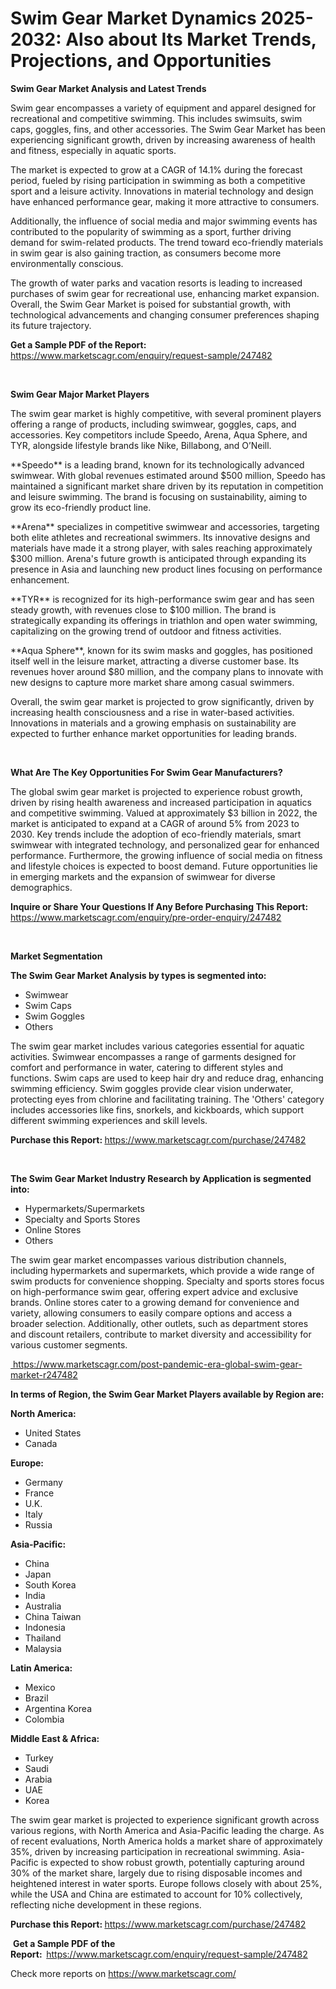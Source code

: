 <p><h1>Swim Gear Market Dynamics 2025-2032: Also about Its Market Trends, Projections, and Opportunities</h1></p><p><strong>Swim Gear Market Analysis and Latest Trends</strong></p>
<p><p>Swim gear encompasses a variety of equipment and apparel designed for recreational and competitive swimming. This includes swimsuits, swim caps, goggles, fins, and other accessories. The Swim Gear Market has been experiencing significant growth, driven by increasing awareness of health and fitness, especially in aquatic sports. </p><p>The market is expected to grow at a CAGR of 14.1% during the forecast period, fueled by rising participation in swimming as both a competitive sport and a leisure activity. Innovations in material technology and design have enhanced performance gear, making it more attractive to consumers. </p><p>Additionally, the influence of social media and major swimming events has contributed to the popularity of swimming as a sport, further driving demand for swim-related products. The trend toward eco-friendly materials in swim gear is also gaining traction, as consumers become more environmentally conscious. </p><p>The growth of water parks and vacation resorts is leading to increased purchases of swim gear for recreational use, enhancing market expansion. Overall, the Swim Gear Market is poised for substantial growth, with technological advancements and changing consumer preferences shaping its future trajectory.</p></p>
<p><strong>Get a Sample PDF of the Report:&nbsp;</strong> <a href="https://www.marketscagr.com/enquiry/request-sample/247482?utm_campaign=2485&utm_medium=2&utm_source=Github&utm_content=ia&utm_term=30032025&utm_id=swim-gear">https://www.marketscagr.com/enquiry/request-sample/247482</a></p>
<p>&nbsp;</p>
<p><strong>Swim Gear Major Market Players</strong></p>
<p><p>The swim gear market is highly competitive, with several prominent players offering a range of products, including swimwear, goggles, caps, and accessories. Key competitors include Speedo, Arena, Aqua Sphere, and TYR, alongside lifestyle brands like Nike, Billabong, and O’Neill.</p><p>**Speedo** is a leading brand, known for its technologically advanced swimwear. With global revenues estimated around $500 million, Speedo has maintained a significant market share driven by its reputation in competition and leisure swimming. The brand is focusing on sustainability, aiming to grow its eco-friendly product line.</p><p>**Arena** specializes in competitive swimwear and accessories, targeting both elite athletes and recreational swimmers. Its innovative designs and materials have made it a strong player, with sales reaching approximately $300 million. Arena's future growth is anticipated through expanding its presence in Asia and launching new product lines focusing on performance enhancement.</p><p>**TYR** is recognized for its high-performance swim gear and has seen steady growth, with revenues close to $100 million. The brand is strategically expanding its offerings in triathlon and open water swimming, capitalizing on the growing trend of outdoor and fitness activities.</p><p>**Aqua Sphere**, known for its swim masks and goggles, has positioned itself well in the leisure market, attracting a diverse customer base. Its revenues hover around $80 million, and the company plans to innovate with new designs to capture more market share among casual swimmers.</p><p>Overall, the swim gear market is projected to grow significantly, driven by increasing health consciousness and a rise in water-based activities. Innovations in materials and a growing emphasis on sustainability are expected to further enhance market opportunities for leading brands.</p></p>
<p>&nbsp;</p>
<p><strong>What Are The Key Opportunities For Swim Gear Manufacturers?</strong></p>
<p><p>The global swim gear market is projected to experience robust growth, driven by rising health awareness and increased participation in aquatics and competitive swimming. Valued at approximately $3 billion in 2022, the market is anticipated to expand at a CAGR of around 5% from 2023 to 2030. Key trends include the adoption of eco-friendly materials, smart swimwear with integrated technology, and personalized gear for enhanced performance. Furthermore, the growing influence of social media on fitness and lifestyle choices is expected to boost demand. Future opportunities lie in emerging markets and the expansion of swimwear for diverse demographics.</p></p>
<p><strong>Inquire or Share Your Questions If Any Before Purchasing This Report:</strong> <a href="https://www.marketscagr.com/enquiry/pre-order-enquiry/247482?utm_campaign=2485&utm_medium=2&utm_source=Github&utm_content=ia&utm_term=30032025&utm_id=swim-gear">https://www.marketscagr.com/enquiry/pre-order-enquiry/247482</a></p>
<p>&nbsp;</p>
<p><strong>Market Segmentation</strong></p>
<p><strong>The Swim Gear Market Analysis by types is segmented into:</strong></p>
<p><ul><li>Swimwear</li><li>Swim Caps</li><li>Swim Goggles</li><li>Others</li></ul></p>
<p><p>The swim gear market includes various categories essential for aquatic activities. Swimwear encompasses a range of garments designed for comfort and performance in water, catering to different styles and functions. Swim caps are used to keep hair dry and reduce drag, enhancing swimming efficiency. Swim goggles provide clear vision underwater, protecting eyes from chlorine and facilitating training. The 'Others' category includes accessories like fins, snorkels, and kickboards, which support different swimming experiences and skill levels.</p></p>
<p><strong>Purchase this Report:&nbsp;</strong><a href="https://www.marketscagr.com/purchase/247482?utm_campaign=2485&utm_medium=2&utm_source=Github&utm_content=ia&utm_term=30032025&utm_id=swim-gear">https://www.marketscagr.com/purchase/247482</a></p>
<p>&nbsp;</p>
<p><strong>The Swim Gear Market Industry Research by Application is segmented into:</strong></p>
<p><ul><li>Hypermarkets/Supermarkets</li><li>Specialty and Sports Stores</li><li>Online Stores</li><li>Others</li></ul></p>
<p><p>The swim gear market encompasses various distribution channels, including hypermarkets and supermarkets, which provide a wide range of swim products for convenience shopping. Specialty and sports stores focus on high-performance swim gear, offering expert advice and exclusive brands. Online stores cater to a growing demand for convenience and variety, allowing consumers to easily compare options and access a broader selection. Additionally, other outlets, such as department stores and discount retailers, contribute to market diversity and accessibility for various customer segments.</p></p>
<p><a href="https://www.marketscagr.com/post-pandemic-era-global-swim-gear-market-r247482?utm_campaign=2485&utm_medium=2&utm_source=Github&utm_content=ia&utm_term=30032025&utm_id=swim-gear">&nbsp;https://www.marketscagr.com/post-pandemic-era-global-swim-gear-market-r247482</a></p>
<p><strong>In terms of Region, the Swim Gear Market Players available by Region are:</strong></p>
<p>
    <p> <strong> North America: </strong>
        <ul>
            <li>United States</li>
            <li>Canada</li>
        </ul>
        </p> 
    <p> <strong> Europe: </strong>
        <ul>
            <li>Germany</li>
            <li>France</li>
            <li>U.K.</li>
            <li>Italy</li>
            <li>Russia</li>
        </ul>
        </p> 
    <p> <strong> Asia-Pacific: </strong>
        <ul>
            <li>China</li>
            <li>Japan</li>
            <li>South Korea</li>
            <li>India</li>
            <li>Australia</li>
            <li>China Taiwan</li>
            <li>Indonesia</li>
            <li>Thailand</li>
            <li>Malaysia</li>
        </ul>
        </p> 
    <p> <strong> Latin America: </strong>
        <ul>
            <li>Mexico</li>
            <li>Brazil</li>
            <li>Argentina Korea</li>
            <li>Colombia</li>
        </ul>
        </p> 
    <p> <strong> Middle East & Africa: </strong>
        <ul>
            <li>Turkey</li>
            <li>Saudi</li>
            <li>Arabia</li>
            <li>UAE</li>
            <li>Korea</li>
        </ul>
    </p>
    </p>
<p><p>The swim gear market is projected to experience significant growth across various regions, with North America and Asia-Pacific leading the charge. As of recent evaluations, North America holds a market share of approximately 35%, driven by increasing participation in recreational swimming. Asia-Pacific is expected to show robust growth, potentially capturing around 30% of the market share, largely due to rising disposable incomes and heightened interest in water sports. Europe follows closely with about 25%, while the USA and China are estimated to account for 10% collectively, reflecting niche development in these regions.</p></p>
<p><strong>Purchase this Report: </strong><a href="https://www.marketscagr.com/purchase/247482?utm_campaign=2485&utm_medium=2&utm_source=Github&utm_content=ia&utm_term=30032025&utm_id=swim-gear">https://www.marketscagr.com/purchase/247482</a></p>
<p>&nbsp;<strong>Get a Sample PDF of the Report:&nbsp;&nbsp;</strong><a href="https://www.marketscagr.com/enquiry/request-sample/247482?utm_campaign=2485&utm_medium=2&utm_source=Github&utm_content=ia&utm_term=30032025&utm_id=swim-gear">https://www.marketscagr.com/enquiry/request-sample/247482</a></p>
<p><strong></strong></p>
<p>Check more reports on <a href="https://www.marketscagr.com/?utm_campaign=2485&utm_medium=2&utm_source=Github&utm_content=ia&utm_term=30032025&utm_id=swim-gear">https://www.marketscagr.com/</a></p>